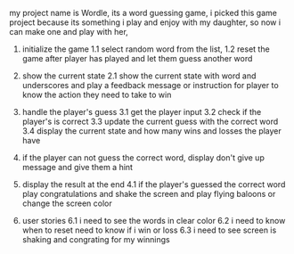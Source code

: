 my project name is Wordle, its a word guessing game, i picked this game project because its something i play and enjoy with my daughter, so now i can make one and play with her,

1. initialize the game
   1.1 select random word from the list,
   1.2 reset the game after player has played and let them guess another word

2. show the current state 
   2.1 show the current state with word and underscores and play a feedback message or instruction for player to know the action they need to take to win

3. handle the player's guess
   3.1 get the player input 
   3.2 check if the player's is correct
   3.3 update the current guess with the correct word
   3.4 display the current state and how many wins and losses the player have

4. if the player can not guess the correct word, display don't give up message and give them  a hint

5. display the result at the end
   4.1 if the player's guessed the correct word play congratulations and shake the screen and play flying baloons or change the screen color 

6. user stories 
  6.1 i need to see the  words in clear color
  6.2 i need to know when to reset
need to know if i win or loss
  6.3 i need to see screen is shaking and congrating for my winnings


